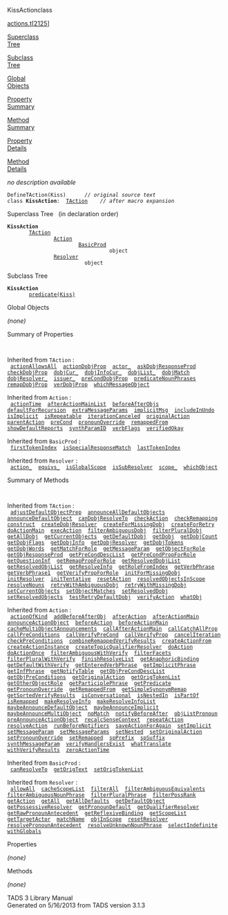 ---
---
<span class="title">KissAction</span><span class="type">class</span>

[actions.t](../file/actions.t.html)\[[2125](../source/actions.t.html#2125)\]

[Superclass  
Tree](#_SuperClassTree_)

[Subclass  
Tree](#_SubClassTree_)

[Global  
Objects](#_ObjectSummary_)

[Property  
Summary](#_PropSummary_)

[Method  
Summary](#_MethodSummary_)

[Property  
Details](#_Properties_)

[Method  
Details](#_Methods_)

<div class="fdesc">

*no description available*

`DefineTAction(Kiss)      `*`// original source text`*  
`class `**`KissAction`**` :   `[`TAction`](../object/TAction.html)`      `*`// after macro expansion`*

</div>

<span id="_SuperClassTree_"></span>

<div class="mjhd">

<span class="hdln">Superclass Tree</span>   (in declaration order)

</div>

**`KissAction`**  
`         `[`TAction`](../object/TAction.html)  
`                 `[`Action`](../object/Action.html)  
`                         `[`BasicProd`](../object/BasicProd.html)  
`                                 object`  
`                 `[`Resolver`](../object/Resolver.html)  
`                         object`  
<span id="_SubClassTree_"></span>

<div class="mjhd">

<span class="hdln">Subclass Tree</span>  

</div>

**`KissAction`**  
`         `[`predicate(Kiss)`](../object/predicate(Kiss).html)  
<span id="_ObjectSummary_"></span>

<div class="mjhd">

<span class="hdln">Global Objects</span>  

</div>

*(none)* <span id="_PropSummary_"></span>

<div class="mjhd">

<span class="hdln">Summary of Properties</span>  

</div>

` `

Inherited from `TAction` :  
` `[`actionAllowsAll`](../object/TAction.html#actionAllowsAll)`  `[`actionDobjProp`](../object/TAction.html#actionDobjProp)`  `[`actor_`](../object/TAction.html#actor_)`  `[`askDobjResponseProd`](../object/TAction.html#askDobjResponseProd)`  `[`checkDobjProp`](../object/TAction.html#checkDobjProp)`  `[`dobjCur_`](../object/TAction.html#dobjCur_)`  `[`dobjInfoCur_`](../object/TAction.html#dobjInfoCur_)`  `[`dobjList_`](../object/TAction.html#dobjList_)`  `[`dobjMatch`](../object/TAction.html#dobjMatch)`  `[`dobjResolver_`](../object/TAction.html#dobjResolver_)`  `[`issuer_`](../object/TAction.html#issuer_)`  `[`preCondDobjProp`](../object/TAction.html#preCondDobjProp)`  `[`predicateNounPhrases`](../object/TAction.html#predicateNounPhrases)`  `[`remapDobjProp`](../object/TAction.html#remapDobjProp)`  `[`verDobjProp`](../object/TAction.html#verDobjProp)`  `[`whichMessageObject`](../object/TAction.html#whichMessageObject)`  `

Inherited from `Action` :  
` `[`actionTime`](../object/Action.html#actionTime)`  `[`afterActionMainList`](../object/Action.html#afterActionMainList)`  `[`beforeAfterObjs`](../object/Action.html#beforeAfterObjs)`  `[`defaultForRecursion`](../object/Action.html#defaultForRecursion)`  `[`extraMessageParams`](../object/Action.html#extraMessageParams)`  `[`implicitMsg`](../object/Action.html#implicitMsg)`  `[`includeInUndo`](../object/Action.html#includeInUndo)`  `[`isImplicit`](../object/Action.html#isImplicit)`  `[`isRepeatable`](../object/Action.html#isRepeatable)`  `[`iterationCanceled`](../object/Action.html#iterationCanceled)`  `[`originalAction`](../object/Action.html#originalAction)`  `[`parentAction`](../object/Action.html#parentAction)`  `[`preCond`](../object/Action.html#preCond)`  `[`pronounOverride`](../object/Action.html#pronounOverride)`  `[`remappedFrom`](../object/Action.html#remappedFrom)`  `[`showDefaultReports`](../object/Action.html#showDefaultReports)`  `[`synthParamID`](../object/Action.html#synthParamID)`  `[`verbFlags`](../object/Action.html#verbFlags)`  `[`verifiedOkay`](../object/Action.html#verifiedOkay)`  `

Inherited from `BasicProd` :  
` `[`firstTokenIndex`](../object/BasicProd.html#firstTokenIndex)`  `[`isSpecialResponseMatch`](../object/BasicProd.html#isSpecialResponseMatch)`  `[`lastTokenIndex`](../object/BasicProd.html#lastTokenIndex)`  `

Inherited from `Resolver` :  
` `[`action_`](../object/Resolver.html#action_)`  `[`equivs_`](../object/Resolver.html#equivs_)`  `[`isGlobalScope`](../object/Resolver.html#isGlobalScope)`  `[`isSubResolver`](../object/Resolver.html#isSubResolver)`  `[`scope_`](../object/Resolver.html#scope_)`  `[`whichObject`](../object/Resolver.html#whichObject)`  `

<span id="_MethodSummary_"></span>

<div class="mjhd">

<span class="hdln">Summary of Methods</span>  

</div>

` `

Inherited from `TAction` :  
` `[`adjustDefaultObjectPrep`](../object/TAction.html#adjustDefaultObjectPrep)`  `[`announceAllDefaultObjects`](../object/TAction.html#announceAllDefaultObjects)`  `[`announceDefaultObject`](../object/TAction.html#announceDefaultObject)`  `[`canDobjResolveTo`](../object/TAction.html#canDobjResolveTo)`  `[`checkAction`](../object/TAction.html#checkAction)`  `[`checkRemapping`](../object/TAction.html#checkRemapping)`  `[`construct`](../object/TAction.html#construct)`  `[`createDobjResolver`](../object/TAction.html#createDobjResolver)`  `[`createForMissingDobj`](../object/TAction.html#createForMissingDobj)`  `[`createForRetry`](../object/TAction.html#createForRetry)`  `[`doActionMain`](../object/TAction.html#doActionMain)`  `[`execAction`](../object/TAction.html#execAction)`  `[`filterAmbiguousDobj`](../object/TAction.html#filterAmbiguousDobj)`  `[`filterPluralDobj`](../object/TAction.html#filterPluralDobj)`  `[`getAllDobj`](../object/TAction.html#getAllDobj)`  `[`getCurrentObjects`](../object/TAction.html#getCurrentObjects)`  `[`getDefaultDobj`](../object/TAction.html#getDefaultDobj)`  `[`getDobj`](../object/TAction.html#getDobj)`  `[`getDobjCount`](../object/TAction.html#getDobjCount)`  `[`getDobjFlags`](../object/TAction.html#getDobjFlags)`  `[`getDobjInfo`](../object/TAction.html#getDobjInfo)`  `[`getDobjResolver`](../object/TAction.html#getDobjResolver)`  `[`getDobjTokens`](../object/TAction.html#getDobjTokens)`  `[`getDobjWords`](../object/TAction.html#getDobjWords)`  `[`getMatchForRole`](../object/TAction.html#getMatchForRole)`  `[`getMessageParam`](../object/TAction.html#getMessageParam)`  `[`getObjectForRole`](../object/TAction.html#getObjectForRole)`  `[`getObjResponseProd`](../object/TAction.html#getObjResponseProd)`  `[`getPreCondDescList`](../object/TAction.html#getPreCondDescList)`  `[`getPreCondPropForRole`](../object/TAction.html#getPreCondPropForRole)`  `[`getQuestionInf`](../object/TAction.html#getQuestionInf)`  `[`getRemapPropForRole`](../object/TAction.html#getRemapPropForRole)`  `[`getResolvedDobjList`](../object/TAction.html#getResolvedDobjList)`  `[`getResolvedObjList`](../object/TAction.html#getResolvedObjList)`  `[`getResolveInfo`](../object/TAction.html#getResolveInfo)`  `[`getRoleFromIndex`](../object/TAction.html#getRoleFromIndex)`  `[`getVerbPhrase`](../object/TAction.html#getVerbPhrase)`  `[`getVerbPhrase1`](../object/TAction.html#getVerbPhrase1)`  `[`getVerifyPropForRole`](../object/TAction.html#getVerifyPropForRole)`  `[`initForMissingDobj`](../object/TAction.html#initForMissingDobj)`  `[`initResolver`](../object/TAction.html#initResolver)`  `[`initTentative`](../object/TAction.html#initTentative)`  `[`resetAction`](../object/TAction.html#resetAction)`  `[`resolvedObjectsInScope`](../object/TAction.html#resolvedObjectsInScope)`  `[`resolveNouns`](../object/TAction.html#resolveNouns)`  `[`retryWithAmbiguousDobj`](../object/TAction.html#retryWithAmbiguousDobj)`  `[`retryWithMissingDobj`](../object/TAction.html#retryWithMissingDobj)`  `[`setCurrentObjects`](../object/TAction.html#setCurrentObjects)`  `[`setObjectMatches`](../object/TAction.html#setObjectMatches)`  `[`setResolvedDobj`](../object/TAction.html#setResolvedDobj)`  `[`setResolvedObjects`](../object/TAction.html#setResolvedObjects)`  `[`testRetryDefaultDobj`](../object/TAction.html#testRetryDefaultDobj)`  `[`verifyAction`](../object/TAction.html#verifyAction)`  `[`whatObj`](../object/TAction.html#whatObj)`  `

Inherited from `Action` :  
` `[`actionOfKind`](../object/Action.html#actionOfKind)`  `[`addBeforeAfterObj`](../object/Action.html#addBeforeAfterObj)`  `[`afterAction`](../object/Action.html#afterAction)`  `[`afterActionMain`](../object/Action.html#afterActionMain)`  `[`announceActionObject`](../object/Action.html#announceActionObject)`  `[`beforeAction`](../object/Action.html#beforeAction)`  `[`beforeActionMain`](../object/Action.html#beforeActionMain)`  `[`cacheMultiObjectAnnouncements`](../object/Action.html#cacheMultiObjectAnnouncements)`  `[`callAfterActionMain`](../object/Action.html#callAfterActionMain)`  `[`callCatchAllProp`](../object/Action.html#callCatchAllProp)`  `[`callPreConditions`](../object/Action.html#callPreConditions)`  `[`callVerifyPreCond`](../object/Action.html#callVerifyPreCond)`  `[`callVerifyProp`](../object/Action.html#callVerifyProp)`  `[`cancelIteration`](../object/Action.html#cancelIteration)`  `[`checkPreConditions`](../object/Action.html#checkPreConditions)`  `[`combineRemappedVerifyResults`](../object/Action.html#combineRemappedVerifyResults)`  `[`createActionFrom`](../object/Action.html#createActionFrom)`  `[`createActionInstance`](../object/Action.html#createActionInstance)`  `[`createTopicQualifierResolver`](../object/Action.html#createTopicQualifierResolver)`  `[`doAction`](../object/Action.html#doAction)`  `[`doActionOnce`](../object/Action.html#doActionOnce)`  `[`filterAmbiguousWithVerify`](../object/Action.html#filterAmbiguousWithVerify)`  `[`filterFacets`](../object/Action.html#filterFacets)`  `[`filterPluralWithVerify`](../object/Action.html#filterPluralWithVerify)`  `[`finishResolveList`](../object/Action.html#finishResolveList)`  `[`getAnaphoricBinding`](../object/Action.html#getAnaphoricBinding)`  `[`getDefaultWithVerify`](../object/Action.html#getDefaultWithVerify)`  `[`getEnteredVerbPhrase`](../object/Action.html#getEnteredVerbPhrase)`  `[`getImplicitPhrase`](../object/Action.html#getImplicitPhrase)`  `[`getInfPhrase`](../object/Action.html#getInfPhrase)`  `[`getNotifyTable`](../object/Action.html#getNotifyTable)`  `[`getObjPreCondDescList`](../object/Action.html#getObjPreCondDescList)`  `[`getObjPreConditions`](../object/Action.html#getObjPreConditions)`  `[`getOriginalAction`](../object/Action.html#getOriginalAction)`  `[`getOrigTokenList`](../object/Action.html#getOrigTokenList)`  `[`getOtherObjectRole`](../object/Action.html#getOtherObjectRole)`  `[`getParticiplePhrase`](../object/Action.html#getParticiplePhrase)`  `[`getPredicate`](../object/Action.html#getPredicate)`  `[`getPronounOverride`](../object/Action.html#getPronounOverride)`  `[`getRemappedFrom`](../object/Action.html#getRemappedFrom)`  `[`getSimpleSynonymRemap`](../object/Action.html#getSimpleSynonymRemap)`  `[`getSortedVerifyResults`](../object/Action.html#getSortedVerifyResults)`  `[`isConversational`](../object/Action.html#isConversational)`  `[`isNestedIn`](../object/Action.html#isNestedIn)`  `[`isPartOf`](../object/Action.html#isPartOf)`  `[`isRemapped`](../object/Action.html#isRemapped)`  `[`makeResolveInfo`](../object/Action.html#makeResolveInfo)`  `[`makeResolveInfoList`](../object/Action.html#makeResolveInfoList)`  `[`maybeAnnounceDefaultObject`](../object/Action.html#maybeAnnounceDefaultObject)`  `[`maybeAnnounceImplicit`](../object/Action.html#maybeAnnounceImplicit)`  `[`maybeAnnounceMultiObject`](../object/Action.html#maybeAnnounceMultiObject)`  `[`noMatch`](../object/Action.html#noMatch)`  `[`notifyBeforeAfter`](../object/Action.html#notifyBeforeAfter)`  `[`objListPronoun`](../object/Action.html#objListPronoun)`  `[`preAnnounceActionObject`](../object/Action.html#preAnnounceActionObject)`  `[`recalcSenseContext`](../object/Action.html#recalcSenseContext)`  `[`repeatAction`](../object/Action.html#repeatAction)`  `[`resolveAction`](../object/Action.html#resolveAction)`  `[`runBeforeNotifiers`](../object/Action.html#runBeforeNotifiers)`  `[`saveActionForAgain`](../object/Action.html#saveActionForAgain)`  `[`setImplicit`](../object/Action.html#setImplicit)`  `[`setMessageParam`](../object/Action.html#setMessageParam)`  `[`setMessageParams`](../object/Action.html#setMessageParams)`  `[`setNested`](../object/Action.html#setNested)`  `[`setOriginalAction`](../object/Action.html#setOriginalAction)`  `[`setPronounOverride`](../object/Action.html#setPronounOverride)`  `[`setRemapped`](../object/Action.html#setRemapped)`  `[`spPrefix`](../object/Action.html#spPrefix)`  `[`spSuffix`](../object/Action.html#spSuffix)`  `[`synthMessageParam`](../object/Action.html#synthMessageParam)`  `[`verifyHandlersExist`](../object/Action.html#verifyHandlersExist)`  `[`whatTranslate`](../object/Action.html#whatTranslate)`  `[`withVerifyResults`](../object/Action.html#withVerifyResults)`  `[`zeroActionTime`](../object/Action.html#zeroActionTime)`  `

Inherited from `BasicProd` :  
` `[`canResolveTo`](../object/BasicProd.html#canResolveTo)`  `[`getOrigText`](../object/BasicProd.html#getOrigText)`  `[`setOrigTokenList`](../object/BasicProd.html#setOrigTokenList)`  `

Inherited from `Resolver` :  
` `[`allowAll`](../object/Resolver.html#allowAll)`  `[`cacheScopeList`](../object/Resolver.html#cacheScopeList)`  `[`filterAll`](../object/Resolver.html#filterAll)`  `[`filterAmbiguousEquivalents`](../object/Resolver.html#filterAmbiguousEquivalents)`  `[`filterAmbiguousNounPhrase`](../object/Resolver.html#filterAmbiguousNounPhrase)`  `[`filterPluralPhrase`](../object/Resolver.html#filterPluralPhrase)`  `[`filterPossRank`](../object/Resolver.html#filterPossRank)`  `[`getAction`](../object/Resolver.html#getAction)`  `[`getAll`](../object/Resolver.html#getAll)`  `[`getAllDefaults`](../object/Resolver.html#getAllDefaults)`  `[`getDefaultObject`](../object/Resolver.html#getDefaultObject)`  `[`getPossessiveResolver`](../object/Resolver.html#getPossessiveResolver)`  `[`getPronounDefault`](../object/Resolver.html#getPronounDefault)`  `[`getQualifierResolver`](../object/Resolver.html#getQualifierResolver)`  `[`getRawPronounAntecedent`](../object/Resolver.html#getRawPronounAntecedent)`  `[`getReflexiveBinding`](../object/Resolver.html#getReflexiveBinding)`  `[`getScopeList`](../object/Resolver.html#getScopeList)`  `[`getTargetActor`](../object/Resolver.html#getTargetActor)`  `[`matchName`](../object/Resolver.html#matchName)`  `[`objInScope`](../object/Resolver.html#objInScope)`  `[`resetResolver`](../object/Resolver.html#resetResolver)`  `[`resolvePronounAntecedent`](../object/Resolver.html#resolvePronounAntecedent)`  `[`resolveUnknownNounPhrase`](../object/Resolver.html#resolveUnknownNounPhrase)`  `[`selectIndefinite`](../object/Resolver.html#selectIndefinite)`  `[`withGlobals`](../object/Resolver.html#withGlobals)`  `

<span id="_Properties_"></span>

<div class="mjhd">

<span class="hdln">Properties</span>  

</div>

*(none)* <span id="_Methods_"></span>

<div class="mjhd">

<span class="hdln">Methods</span>  

</div>

*(none)*

<div class="ftr">

TADS 3 Library Manual  
Generated on 5/16/2013 from TADS version 3.1.3

</div>
